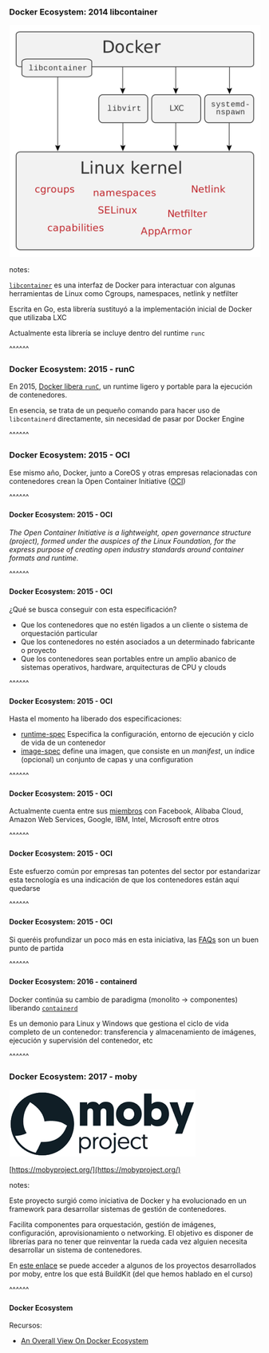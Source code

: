 ### Docker Ecosystem: 2014 libcontainer

<img alt="libcontainer" src="../../images/libcontainer.png" class="r-stretch" />

notes:

[`libcontainer`](https://github.com/opencontainers/runc/tree/master/libcontainer) 
es una interfaz de Docker para interactuar con algunas
herramientas de Linux como Cgroups, namespaces, netlink y netfilter

Escrita en Go, esta librería sustituyó a la implementación inicial de Docker
que utilizaba LXC

Actualmente esta librería se incluye dentro del runtime `runc`

^^^^^^

### Docker Ecosystem: 2015 - runC

En 2015, [Docker libera `runC`](https://www.docker.com/blog/runc/), un runtime ligero y portable para la ejecución de contenedores.

En esencia, se trata de un pequeño comando para hacer uso de `libcontainerd`
directamente, sin necesidad de pasar por Docker Engine

^^^^^^

### Docker Ecosystem: 2015 - OCI

Ese mismo año, Docker, junto a CoreOS y otras empresas relacionadas con 
contenedores crean la Open Container Initiative 
([OCI](https://www.opencontainers.org/))

^^^^^^

#### Docker Ecosystem: 2015 - OCI

_The Open Container Initiative
is a lightweight, open governance structure (project), formed under the auspices of the Linux Foundation, for the express purpose of creating open industry standards around container formats and runtime._


^^^^^^
#### Docker Ecosystem: 2015 - OCI

¿Qué se busca conseguir con esta especificación?

* Que los contenedores que no estén ligados a un cliente o sistema de 
  orquestación particular
* Que los contenedores no estén asociados a un determinado fabricante o
  proyecto
* Que los contenedores sean portables entre un amplio abanico de sistemas
  operativos, hardware, arquitecturas de CPU y clouds

^^^^^^
#### Docker Ecosystem: 2015 - OCI

Hasta el momento ha liberado dos especificaciones:
* [runtime-spec](https://github.com/opencontainers/runtime-spec) Especifica la configuración, entorno de ejecución y ciclo de vida de un contenedor
* [image-spec](https://github.com/opencontainers/image-spec) define una imagen, que consiste en un _manifest_, un índice (opcional) un conjunto de capas y una configuration

^^^^^^

#### Docker Ecosystem: 2015 - OCI

Actualmente cuenta entre sus [miembros](https://www.opencontainers.org/about/members) con Facebook, Alibaba Cloud, Amazon Web Services, Google, IBM, Intel, Microsoft entre otros

^^^^^^
#### Docker Ecosystem: 2015 - OCI

Este esfuerzo común por empresas tan potentes del sector por estandarizar
esta tecnología es una indicación de que los contenedores están aquí quedarse

^^^^^^
#### Docker Ecosystem: 2015 - OCI

Si queréis profundizar un poco más en esta iniciativa, las 
[FAQs](https://www.opencontainers.org/faq) son un
buen punto de partida

^^^^^^

#### Docker Ecosystem: 2016 - containerd

Docker continúa su cambio de paradigma (monolito -> componentes) liberando
[`containerd`](https://www.docker.com/blog/what-is-containerd-runtime/)

Es un demonio para Linux y Windows que gestiona el ciclo de vida completo de un contenedor:  transferencia y almacenamiento de imágenes, ejecución y supervisión del contenedor, etc

^^^^^^

### Docker Ecosystem: 2017 - moby

<img alt="moby project" src="../../images/moby_project.png" />

[https://mobyproject.org/](https://mobyproject.org/)

notes:

Este proyecto surgió como iniciativa de Docker y ha evolucionado en 
un framework para desarrollar sistemas de gestión de contenedores.

Facilita componentes para orquestación, gestión de imágenes, configuración,
aprovisionamiento o networking. El objetivo es disponer de librerías para 
no tener que reinventar la rueda cada vez alguien necesita desarrollar un sistema de contenedores.

En [este enlace](https://mobyproject.org/projects/) se puede acceder a algunos de los proyectos desarrollados
por moby, entre los que está BuildKit (del que hemos hablado en el curso)


^^^^^^

#### Docker Ecosystem

Recursos:

* [An Overall View On Docker Ecosystem](https://medium.com/faun/an-overall-view-on-docker-ecosystem-containers-moby-swarm-linuxkit-containerd-kubernetes-5e4972a6a1e8)
